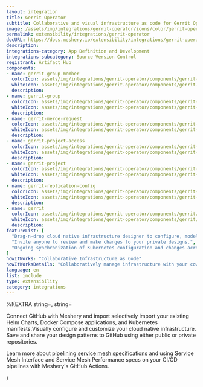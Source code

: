 ```yaml
---
layout: integration
title: Gerrit Operator
subtitle: Collaborative and visual infrastructure as code for Gerrit Operator
image: /assets/img/integrations/gerrit-operator/icons/color/gerrit-operator-color.svg
permalink: extensibility/integrations/gerrit-operator
docURL: https://docs.meshery.io/extensibility/integrations/gerrit-operator
description: 
integrations-category: App Definition and Development
integrations-subcategory: Source Version Control
registrant: Artifact Hub
components: 
- name: gerrit-group-member
  colorIcon: assets/img/integrations/gerrit-operator/components/gerrit-group-member/icons/color/gerrit-group-member-color.svg
  whiteIcon: assets/img/integrations/gerrit-operator/components/gerrit-group-member/icons/white/gerrit-group-member-white.svg
  description: 
- name: gerrit-group
  colorIcon: assets/img/integrations/gerrit-operator/components/gerrit-group/icons/color/gerrit-group-color.svg
  whiteIcon: assets/img/integrations/gerrit-operator/components/gerrit-group/icons/white/gerrit-group-white.svg
  description: 
- name: gerrit-merge-request
  colorIcon: assets/img/integrations/gerrit-operator/components/gerrit-merge-request/icons/color/gerrit-merge-request-color.svg
  whiteIcon: assets/img/integrations/gerrit-operator/components/gerrit-merge-request/icons/white/gerrit-merge-request-white.svg
  description: 
- name: gerrit-project-access
  colorIcon: assets/img/integrations/gerrit-operator/components/gerrit-project-access/icons/color/gerrit-project-access-color.svg
  whiteIcon: assets/img/integrations/gerrit-operator/components/gerrit-project-access/icons/white/gerrit-project-access-white.svg
  description: 
- name: gerrit-project
  colorIcon: assets/img/integrations/gerrit-operator/components/gerrit-project/icons/color/gerrit-project-color.svg
  whiteIcon: assets/img/integrations/gerrit-operator/components/gerrit-project/icons/white/gerrit-project-white.svg
  description: 
- name: gerrit-replication-config
  colorIcon: assets/img/integrations/gerrit-operator/components/gerrit-replication-config/icons/color/gerrit-replication-config-color.svg
  whiteIcon: assets/img/integrations/gerrit-operator/components/gerrit-replication-config/icons/white/gerrit-replication-config-white.svg
  description: 
- name: gerrit
  colorIcon: assets/img/integrations/gerrit-operator/components/gerrit/icons/color/gerrit-color.svg
  whiteIcon: assets/img/integrations/gerrit-operator/components/gerrit/icons/white/gerrit-white.svg
  description: 
featureList: [
  "Drag-n-drop cloud native infrastructure designer to configure, model, and deploy your workloads.",
  "Invite anyone to review and make changes to your private designs.",
  "Ongoing synchronization of Kubernetes configuration and changes across any number of clusters."
]
howItWorks: "Collaborative Infrastructure as Code"
howItWorksDetails: "Collaboratively manage infrastructure with your coworkers synchronously sharing the same designs."
language: en
list: include
type: extensibility
category: integrations
---
```

%!(EXTRA string=, string=<p>
    Connect GitHub with Meshery and import selectively import your existing Helm Charts, Docker Compose applications, and Kubernetes manifests.Visually configure and customize your cloud native infrastructure.
    Save and share your design patterns to GitHub using either public or private repositories.
</p>
<p>
    Learn more about <a href="/blog/service-mesh-specifications/pipelining-service-mesh-specifications">pipelining service mesh specifications</a> and using Service Mesh Interface and Service Mesh Performance specs on your CI/CD pipelines with Meshery's GitHub Actions.
</p>)